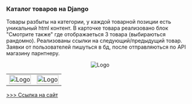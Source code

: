 ### Каталог товаров на Django

Товары разбыты на категории, у каждой товарной позиции есть уникальный html контент.
В карточке товара реализовано блок "Смотрите также" где отображаеться 3 товара (выбираються рандомно).
Реализованы ссылки на следующий/предыдущий товар.
Заявки от пользователей пишуться в бд, после отправляються по API магазину парнтнеру.
<br>


<div align="center">
    <img src="https://imgur.com/3ahhimR.png" alt="Logo" width="" height="">
</div>
<div align="">
    <table >
     <tr>
        <td> <img src="https://i.imgur.com/UmruiYX.png" alt="Logo" width="100%" ></td>
    <td> <img src="https://i.imgur.com/ZfcSJdD.png" alt="Logo" width="100%" ></td>
     </tr>
    </table>
    </div>
<a href="https://vitrina.vim-store.ru/"> >>> Ссылка на сайт</a>